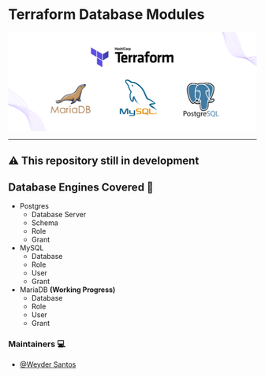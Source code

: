 # Terraform Database Modules

![logo](assets/logo.png)

---
## :warning: This repository still in development

## Database Engines Covered :hammer:

- Postgres
  - Database Server
  - Schema
  - Role
  - Grant
- MySQL
  - Database
  - Role
  - User
  - Grant
- MariaDB **(Working Progress)**
  - Database
  - Role
  - User
  - Grant 

### Maintainers :computer:

- [@Weyder Santos](https://github.com/orgs/gbprojectbr/people/weydersantos)
